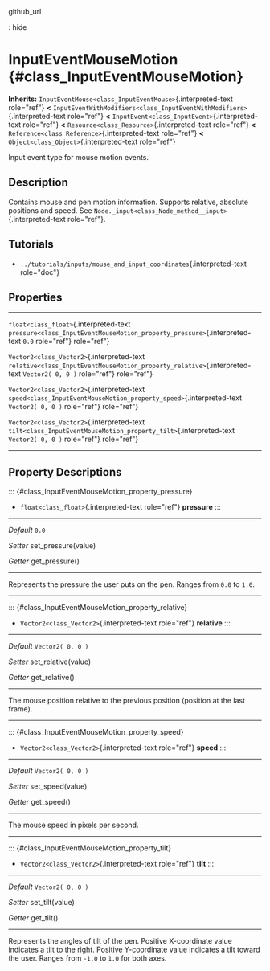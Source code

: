 github\_url

:   hide

InputEventMouseMotion {#class_InputEventMouseMotion}
=====================

**Inherits:** `InputEventMouse<class_InputEventMouse>`{.interpreted-text
role="ref"} **\<**
`InputEventWithModifiers<class_InputEventWithModifiers>`{.interpreted-text
role="ref"} **\<** `InputEvent<class_InputEvent>`{.interpreted-text
role="ref"} **\<** `Resource<class_Resource>`{.interpreted-text
role="ref"} **\<** `Reference<class_Reference>`{.interpreted-text
role="ref"} **\<** `Object<class_Object>`{.interpreted-text role="ref"}

Input event type for mouse motion events.

Description
-----------

Contains mouse and pen motion information. Supports relative, absolute
positions and speed. See
`Node._input<class_Node_method__input>`{.interpreted-text role="ref"}.

Tutorials
---------

-   `../tutorials/inputs/mouse_and_input_coordinates`{.interpreted-text
    role="doc"}

Properties
----------

  -------------------------------------------- ----------------------------------------------------------------------------- -------------------
  `float<class_float>`{.interpreted-text       `pressure<class_InputEventMouseMotion_property_pressure>`{.interpreted-text   `0.0`
  role="ref"}                                  role="ref"}                                                                   

  `Vector2<class_Vector2>`{.interpreted-text   `relative<class_InputEventMouseMotion_property_relative>`{.interpreted-text   `Vector2( 0, 0 )`
  role="ref"}                                  role="ref"}                                                                   

  `Vector2<class_Vector2>`{.interpreted-text   `speed<class_InputEventMouseMotion_property_speed>`{.interpreted-text         `Vector2( 0, 0 )`
  role="ref"}                                  role="ref"}                                                                   

  `Vector2<class_Vector2>`{.interpreted-text   `tilt<class_InputEventMouseMotion_property_tilt>`{.interpreted-text           `Vector2( 0, 0 )`
  role="ref"}                                  role="ref"}                                                                   
  -------------------------------------------- ----------------------------------------------------------------------------- -------------------

Property Descriptions
---------------------

::: {#class_InputEventMouseMotion_property_pressure}
-   `float<class_float>`{.interpreted-text role="ref"} **pressure**
:::

  ----------- ----------------------
  *Default*   `0.0`

  *Setter*    set\_pressure(value)

  *Getter*    get\_pressure()
  ----------- ----------------------

Represents the pressure the user puts on the pen. Ranges from `0.0` to
`1.0`.

------------------------------------------------------------------------

::: {#class_InputEventMouseMotion_property_relative}
-   `Vector2<class_Vector2>`{.interpreted-text role="ref"} **relative**
:::

  ----------- ----------------------
  *Default*   `Vector2( 0, 0 )`

  *Setter*    set\_relative(value)

  *Getter*    get\_relative()
  ----------- ----------------------

The mouse position relative to the previous position (position at the
last frame).

------------------------------------------------------------------------

::: {#class_InputEventMouseMotion_property_speed}
-   `Vector2<class_Vector2>`{.interpreted-text role="ref"} **speed**
:::

  ----------- ---------------------
  *Default*   `Vector2( 0, 0 )`

  *Setter*    set\_speed(value)

  *Getter*    get\_speed()
  ----------- ---------------------

The mouse speed in pixels per second.

------------------------------------------------------------------------

::: {#class_InputEventMouseMotion_property_tilt}
-   `Vector2<class_Vector2>`{.interpreted-text role="ref"} **tilt**
:::

  ----------- ---------------------
  *Default*   `Vector2( 0, 0 )`

  *Setter*    set\_tilt(value)

  *Getter*    get\_tilt()
  ----------- ---------------------

Represents the angles of tilt of the pen. Positive X-coordinate value
indicates a tilt to the right. Positive Y-coordinate value indicates a
tilt toward the user. Ranges from `-1.0` to `1.0` for both axes.
